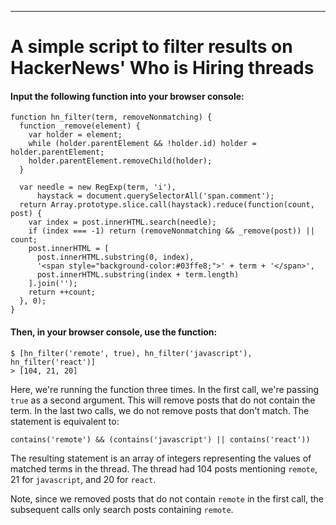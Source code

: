 ----
# A simple script to filter results on HackerNews' Who is Hiring threads

#### Input the following function into your browser console:

    function hn_filter(term, removeNonmatching) {
      function _remove(element) {
        var holder = element;
        while (holder.parentElement && !holder.id) holder = holder.parentElement;
        holder.parentElement.removeChild(holder);
      }

      var needle = new RegExp(term, 'i'),
          haystack = document.querySelectorAll('span.comment');
      return Array.prototype.slice.call(haystack).reduce(function(count, post) {
        var index = post.innerHTML.search(needle);
        if (index === -1) return (removeNonmatching && _remove(post)) || count;
        post.innerHTML = [
          post.innerHTML.substring(0, index),
          '<span style="background-color:#03ffe8;">' + term + '</span>',
          post.innerHTML.substring(index + term.length)
        ].join('');
        return ++count;
      }, 0);
    }

#### Then, in your browser console, use the function:

    $ [hn_filter('remote', true), hn_filter('javascript'), hn_filter('react')]
    > [104, 21, 20]


Here, we're running the function three times.  In the first call, we're passing `true` as a second argument.  This will remove posts that do not contain the term.  In the last two calls, we do not remove posts that don't match.  The statement is equivalent to:

    contains('remote') && (contains('javascript') || contains('react'))

 The resulting statement is an array of integers representing the values of matched terms in the thread.  The thread had 104 posts mentioning `remote`, 21 for `javascript`, and 20 for `react`.

Note, since we removed posts that do not contain `remote` in the first call, the subsequent calls only search posts containing `remote`.

